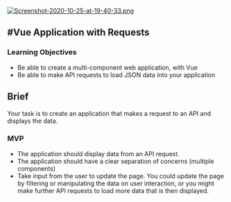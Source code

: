 [![Screenshot-2020-10-25-at-19-40-33.png](https://i.postimg.cc/TYFB2FZS/Screenshot-2020-10-25-at-19-40-33.png)](https://postimg.cc/qzc1jbBX)

## #Vue Application with Requests

### Learning Objectives

- Be able to create a multi-component web application, with Vue
- Be able to make API requests to load JSON data into your application

## Brief

Your task is to create an application that makes a request to an API and displays the data.

### MVP

- The application should display data from an API request.
- The application should have a clear separation of concerns (multiple components)
- Take input from the user to update the page. You could update the page by filtering or manipulating the data on user interaction, or you might make further API requests to load more data that is then displayed.
